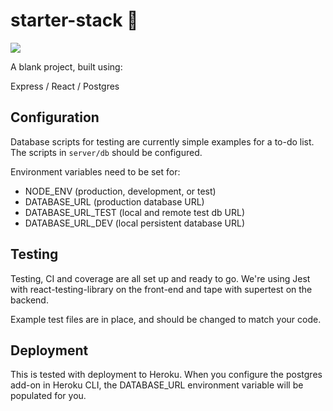 # starter-stack 🥞

![](https://api.travis-ci.org/arrested-developer/personal-organiser.svg?branch=master)

A blank project, built using:

Express / React / Postgres

## Configuration

Database scripts for testing are currently simple examples for a to-do list. The scripts in `server/db` should be configured.

Environment variables need to be set for:

- NODE_ENV (production, development, or test)
- DATABASE_URL (production database URL)
- DATABASE_URL_TEST (local and remote test db URL)
- DATABASE_URL_DEV (local persistent database URL)

## Testing

Testing, CI and coverage are all set up and ready to go. We're using Jest with react-testing-library on the front-end and tape with supertest on the backend.

Example test files are in place, and should be changed to match your code.

## Deployment

This is tested with deployment to Heroku. When you configure the postgres add-on in Heroku CLI, the DATABASE_URL environment variable will be populated for you.

